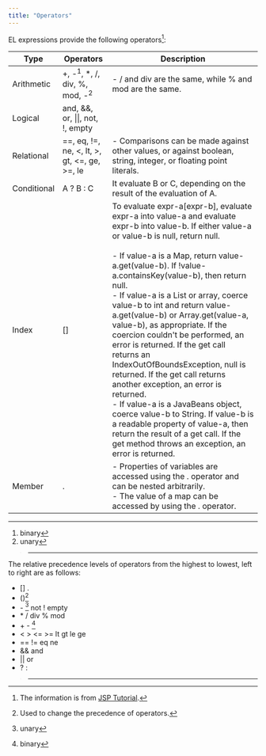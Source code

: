 ```yaml
---
title: "Operators"
---
```


EL expressions provide the following operators[^1]:

| Type | Operators | Description |
|------|-----------|-------------|
| Arithmetic | +, -<sup>1</sup>, *, /, div, %, mod, -<sup>2</sup> | - / and div are the same, while % and mod are the same. |
| Logical | and, &&, or, \|\|, not, !, empty | |
| Relational | ==, eq, !=, ne, <, lt, >, gt, <=, ge, >=, le | - Comparisons can be made against other values, or against boolean, string, integer, or floating point literals. |
| Conditional | A ? B : C | It evaluate B or C, depending on the result of the evaluation of A. |
| Index | [] | To evaluate expr-a[expr-b], evaluate expr-a into value-a and evaluate expr-b into value-b. If either value-a or value-b is null, return null.<br><br>- If value-a is a Map, return value-a.get(value-b). If !value-a.containsKey(value-b), then return null.<br>- If value-a is a List or array, coerce value-b to int and return value-a.get(value-b) or Array.get(value-a, value-b), as appropriate. If the coercion couldn't be performed, an error is returned. If the get call returns an IndexOutOfBoundsException, null is returned. If the get call returns another exception, an error is returned.<br>- If value-a is a JavaBeans object, coerce value-b to String. If value-b is a readable property of value-a, then return the result of a get call. If the get method throws an exception, an error is returned. |
| Member | . | - Properties of variables are accessed using the . operator and can be nested arbitrarily.<br>- The value of a map can be accessed by using the . operator. |
<aside id="footnotes" class="footnotes footnotes-end-of-document"
role="doc-endnotes">
<hr />
<ol>
<li id="fn1">binary<a href="#fnref1" class="footnote-back"
role="doc-backlink">↩︎</a></li>
<li id="fn2">unary<a href="#fnref2" class="footnote-back"
role="doc-backlink">↩︎</a></li>
</ol>
</aside>

> ------------------------------------------------------------------------
>
> <references/>

The relative precedence levels of operators from the highest to lowest,
left to right are as follows:

- \[\] .
- ()[^2]
- \- [^3] not ! empty
- \* / div % mod
- \+ - [^4]
- \< \> \<= \>= lt gt le ge
- == != eq ne
- && and
- \|\| or
- ? :

> ------------------------------------------------------------------------
>
> <references/>



[^1]: The information is from [JSP Tutorial](http://download.oracle.com/javaee/1.4/tutorial/doc/JSPIntro7.html).

[^2]: Used to change the precedence of operators.

[^3]: unary

[^4]: binary
